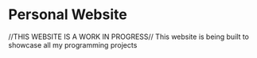 # Personal Website
 //THIS WEBSITE IS A WORK IN PROGRESS//
 This website is being built to showcase all my programming projects 
